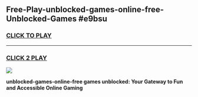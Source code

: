 
## Free-Play-unblocked-games-online-free-Unblocked-Games #e9bsu
<h3>
<a href="https://news.freeplayer.one?title=unblocked-games-online-free&ref=8M">CLICK TO PLAY</a></h3>
<hr>

<h3>
<a href="https://news.freeplayer.one?title=unblocked-games-online-free&ref=8M">CLICK 2 PLAY</a>
  
</h3>

<a href="https://news.freeplayer.one?title=unblocked-games-online-free&ref=8M"><img src="https://clearcache.store/games.png"></a>


**unblocked-games-online-free games unblocked: Your Gateway to Fun and Accessible Online Gaming**
